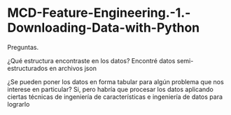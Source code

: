 # MCD-Feature-Engineering.-1.-Downloading-Data-with-Python


Preguntas.

¿Qué estructura encontraste en los datos?
Encontré datos semi-estructurados en archivos json

¿Se pueden poner los datos en forma tabular para algún problema que nos interese en particular?
Si, pero habría que procesar los datos aplicando ciertas técnicas de ingeniería de características e ingeniería de datos para lograrlo
